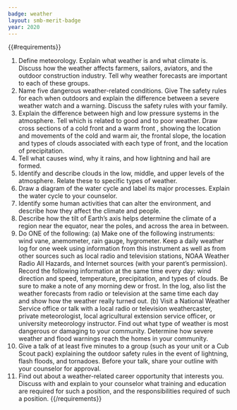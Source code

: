 ```yaml
---
badge: weather
layout: smb-merit-badge
year: 2020
---
```


{{#requirements}}
1. Define meteorology. Explain what weather is and what climate is. Discuss how the weather affects farmers, sailors, aviators, and the outdoor construction industry. Tell why weather forecasts are important to each of these groups.
2. Name five dangerous weather-related conditions. Give The safety rules for each when outdoors and explain the difference between a severe weather watch and a warning. Discuss the safety rules with your family.
3. Explain the difference between high and low pressure systems in the atmosphere. Tell which is related to good and to poor weather. Draw cross sections of a cold front and a warm front , showing the location and movements of the cold and warm air, the frontal slope, the location and types of clouds associated with each type of front, and the location of precipitation.
4. Tell what causes wind, why it rains, and how lightning and hail are formed.
5. Identify and describe clouds in the low, middle, and upper levels of the atmosphere. Relate these to specific types of weather.
6. Draw a diagram of the water cycle and label its major processes. Explain the water cycle to your counselor.
7. Identify some human activities that can alter the environment, and describe how they affect the climate and people.
8. Describe how the tilt of Earth’s axis helps determine the climate of a region near the equator, near the poles, and across the area in between.
9. Do ONE of the following:
    (a) Make one of the following instruments: wind vane, anemometer, rain gauge, hygrometer. Keep a daily weather log for one week using information from this instrument as well as from other sources such as local radio and television stations, NOAA Weather Radio All Hazards, and Internet sources (with your parent’s permission). Record the following information at the same time every day: wind direction and speed, temperature, precipitation, and types of clouds. Be sure to make a note of any morning dew or frost. In the log, also list the weather forecasts from radio or television at the same time each day and show how the weather really turned out.
    (b) Visit a National Weather Service office or talk with a local radio or television weathercaster, private meteorologist, local agricultural extension service officer, or university meteorology instructor. Find out what type of weather is most dangerous or damaging to your community. Determine how severe weather and flood warnings reach the homes in your community.
10. Give a talk of at least five minutes to a group (such as your unit or a Cub Scout pack) explaining the outdoor safety rules in the event of lightning, flash floods, and tornadoes. Before your talk, share your outline with your counselor for approval.
11. Find out about a weather-related career opportunity that interests you. Discuss with and explain to your counselor what training and education are required for such a position, and the responsibilities required of such a position.
{{/requirements}}
